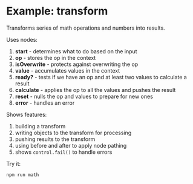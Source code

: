 # Example: transform

Transforms series of math operations and numbers into results.

Uses nodes:

1. **start** - determines what to do based on the input
2. **op** - stores the op in the context
3. **isOverwrite** - protects against overwriting the op
4. **value** - accumulates values in the context
5. **ready?** - tests if we have an op and at least two values to calculate a result
6. **calculate** - applies the op to all the values and pushes the result
7. **reset** - nulls the op and values to prepare for new ones
8. **error** - handles an error


Shows features:

1. building a transform
2. writing objects to the transform for processing
3. pushing results to the transform
4. using before and after to apply node pathing
5. shows `control.fail()` to handle errors


Try it:

```sh
npm run math
```
